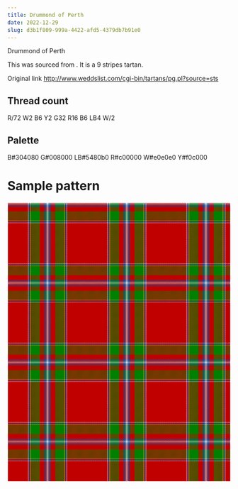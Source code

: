 ```yaml
---
title: Drummond of Perth
date: 2022-12-29
slug: d3b1f809-999a-4422-afd5-4379db7b91e0
---
```

Drummond of Perth

This was sourced from <no value>.  It is a 9 stripes tartan.

Original link http://www.weddslist.com/cgi-bin/tartans/pg.pl?source=sts

## Thread count
R/72 W2 B6 Y2 G32 R16 B6 LB4 W/2

## Palette
B#304080 G#008000 LB#5480b0 R#c00000 W#e0e0e0 Y#f0c000

# Sample pattern

![Tartan detail](tartan.png "R/72 W2 B6 Y2 G32 R16 B6 LB4 W/2 tartan")